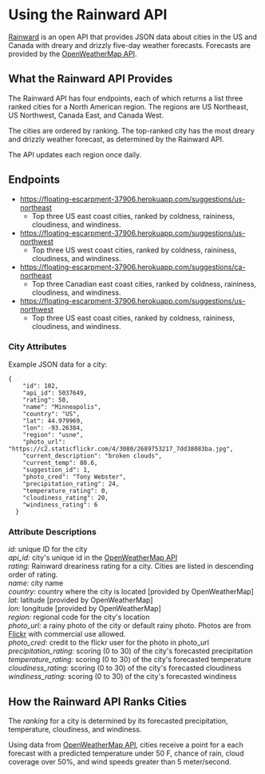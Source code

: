 # Using the Rainward API

[Rainward](https://floating-escarpment-37906.herokuapp.com/suggestions) is an open API that provides JSON data about cities in the US and Canada with dreary and drizzly five-day weather forecasts. Forecasts are provided by the [OpenWeatherMap API](https://openweathermap.org/).

## What the Rainward API Provides
The Rainward API has four endpoints, each of which returns a list three ranked cities for a North American region. The regions are US Northeast, US Northwest, Canada East, and Canada West.

The cities are ordered by ranking. The top-ranked city has the most dreary and drizzly weather forecast, as determined by the Rainward API. 

The API updates each region once daily.


## Endpoints
- https://floating-escarpment-37906.herokuapp.com/suggestions/us-northeast
    + Top three US east coast cities, ranked by coldness, raininess, cloudiness, and windiness.
-  https://floating-escarpment-37906.herokuapp.com/suggestions/us-northwest
    + Top three US west coast cities, ranked by coldness, raininess, cloudiness, and windiness.    
- https://floating-escarpment-37906.herokuapp.com/suggestions/ca-northeast
    + Top three Canadian east coast cities, ranked by coldness, raininess, cloudiness, and windiness.   
- https://floating-escarpment-37906.herokuapp.com/suggestions/us-northwest
    + Top three US east coast cities, ranked by coldness, raininess, cloudiness, and windiness.   

### City Attributes
Example JSON data for a city:

```
{
    "id": 102,
    "api_id": 5037649,
    "rating": 50,
    "name": "Minneapolis",
    "country": "US",
    "lat": 44.979969,
    "lon": -93.26384,
    "region": "usne",
    "photo_url": "https://c2.staticflickr.com/4/3080/2689753217_7dd38083ba.jpg",
    "current_description": "broken clouds",
    "current_temp": 80.6,
    "suggestion_id": 1,
    "photo_cred": "Tony Webster",
    "precipitation_rating": 24,
    "temperature_rating": 0,
    "cloudiness_rating": 20,
    "windiness_rating": 6
  }
  ```
### Attribute Descriptions
*id:* unique ID for the city  
*api_id:* city's unique id in the [OpenWeatherMap API](https://openweathermap.org/)  
*rating:* Rainward dreariness rating for a city. Cities are listed in descending order of rating.  
*name:* city name  
*country:* country where the city is located [provided by OpenWeatherMap]  
*lat:* latitude [provided by OpenWeatherMap]  
*lon:* longitude [provided by OpenWeatherMap]  
*region:* regional code for the city's location  
*photo_url:* a rainy photo of the city or default rainy photo. Photos are from [Flickr](https://www.flickr.com/) with commercial use allowed.    
*photo_cred:* credit to the flickr user for the photo in photo_url  
*precipitation_rating:* scoring (0 to 30) of the city's forecasted precipitation  
*temperature_rating:* scoring (0 to 30) of the city's forecasted temperature  
*cloudiness_rating:* scoring (0 to 30) of the city's forecasted cloudiness  
*windiness_rating:* scoring (0 to 30) of the city's forecasted windiness  

## How the Rainward API Ranks Cities
The *ranking* for a city is determined by its forecasted precipitation, temperature, cloudiness, and windiness. 

Using data from [OpenWeatherMap API](https://openweathermap.org/), cities receive a point for a each forecast with a predicted temperature under 50 F, chance of rain, cloud coverage over 50%, and wind speeds greater than 5 meter/second.    
